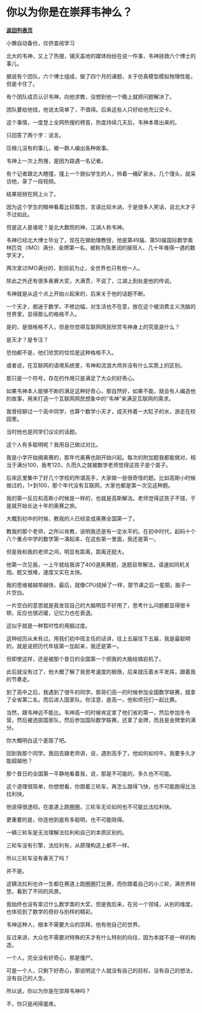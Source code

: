 # 你以为你是在崇拜韦神么？

[**返回列表页**](/gzh/记忆承载3)

小懒自动备份，仅供查阅学习

北大的韦神，又上了热搜，铺天盖地的媒体纷纷在说一件事，韦神拯救六个博士的事儿。  

  

据说有个团队，六个博士组成，做了四个月的课题，关于仿真模型模拟物理性能，但是卡住了。

  

有个团队成员认识韦神，向他求教，没想到他一个晚上就把问题解决了。

  

团队要给他钱，他说太简单了，不值得。后来这些人只好给他充公交卡。

  

这个事情，一度登上全网热搜的榜首，热度持续几天后，韦神本尊出来的。

  

只回答了两个字：谣言。  

  

压根儿没有的事儿，被一群人编出各种故事。  

  

韦神上一次上热搜，是因为路遇一名记者。

  

有个记者跟北大瞎撞，撞上一个貌似学生的人，拎着一桶矿泉水，几个馒头，就采访他，录了一段视频。  

  

结果视频在网上火了。

  

因为这个学生的眼神看着比较飘忽，言语比较木讷，于是很多人笑话，说北大才子不过如此。  

  

但是这人是谁呢？是北大数院的神，江湖人称韦神。  

  

韦神已经北大博士毕业了，现在在做助理教授，他是第49届、第50届国际数学奥林匹克（IMO）满分、金牌第一名，被称为陈景润的接班人、几十年难得一遇的数学天才。

  

两次拿过IMO满分的，到目前为止，全世界也只有他一人。  

  

除此之外还有很多奥赛大奖，大满贯，不说了，江湖上到处是他的传说。  

  

韦神就是从这个点上开始火起来的，后来关于他的话题不断。  

  

一个天才，痴迷于数学，不修边幅，对生活也不在意，放在这个被消费主义洗脑的世界里，显得那么的格格不入。  

  

是的，是很格格不入，但是你觉得互联网网民欣赏韦神身上的究竟是什么？  

  

是天才？是专注？

  

恐怕都不是，他们欣赏的恰恰是这种格格不入。  

  

或者说，在互联网的语境系统里，韦神和流浪大师并没有什么实质上的区别。

  

那只是一个符号，存在的作用只是满足了大众的好奇心。  

  

如果韦神本人能够不断的满足这种好奇心，那自然好，如果不能，就会有人编造他的故事，用来打造一个互联网网民想象中的“韦神”来满足互联网的需求。  

  

我曾经聊过一个高中同学，也算个数学小天才，成天拎着一大缸子的水，游走在校园里。  

  

当时他也是同学们议论的话题。

  

这个人有多聪明呢？我用自己做过对比。

  

我是小学开始搞奥赛的，那年代奥赛也刚开始兴起。每次的附加题我都能做对，相当于满分100，我考120，久而久之就被数学老师觉得这孩子是个苗子。

  

后来区里集中了好几个学校的所谓高手，大家做一些很奇怪的题。比如高斯小时候做过的，1+到100，那个年代没有互联网，大家也都是第一次见这种题。  

  

我的第一反应和高斯小时候是一样的，也就是高斯解法。老师觉得这孩子不错，于是就开始长达十年的奥赛之旅。

  

大概到初中的时候，教我的人已经变成奥赛全国第一了。  

  

教我的那个老师，之所以肯教，说明我还是有一定水平的。在初中时代，起码十个八个重点中学的数学第一凑起来，在这些第一里面，我还是第一。  

  

但是我和我的老师之间，明显有距离，距离还挺大。

  

他第一次见我，一上午就给我讲了400道奥赛题，连题目带解法，语速如同机关炮。题又很难，速度又实在太快。

  

我的思维被越带越快，最后，就像CPU烧掉了一样，那节课之后一星期，脑子一片空白。

  

一片空白的意思就是我发现自己的大脑明显不好用了，思考什么问题都显得很卡顿，反应也很迟缓，记忆力也在衰退。

  

这似乎就是一种暂时性的用脑过度。

  

这种经历从未有过。用我们初中班主任的话讲，往上五届往下五届，我是最聪明的，就是说把历代年级第一加起来，我还是第一。

  

但即使这样，还是被那个昔日的全国第一个把我的大脑给搞宕机了。

  

此后就没有过了，他大概了解了我思考速度的极限，后来就压着水平发挥，跟着我的节奏走。  

  

到了高中之后，我遇到了很牛的同学。那哥们高一的时候参加全国数学联赛，就拿了全省第二名，而后进入国家队。你注意，是高一，他和师兄们一起比赛。

  

当然，跟韦神远不能比。韦神高一的时候肯定拿了他们省的第一，然后参加冬令营，然后被选拔国家队，然后参加国际数学联赛，还拿了金牌，而且是金牌里的满分。  

  

你大概明白这个差距了吧。  

  

回到我那个同学。我回去跟老师讲，说，遇到高手了，他如何如何牛。我要多久才能超越他？

  

那个昔日的全国第一平静地看着我，说，那是不可能的，多久也不可能。

  

这个道理很简单，你想想看，你蹬着三轮车，再怎么蹬得飞快，也不可能跑得比法拉利快。  

  

他说得很透彻，在直道上跑圈圈，三轮车无论如何也不可能比法拉利快。  

  

更重要的是，你连他到底有多聪明，也不可能晓得。  

  

一辆三轮车是无法理解法拉利和自己的本质区别的。

  

三轮车没有引擎，法拉利有，从原理构造上都不一样。

  

所以三轮车没有春天了吗？

  

并不是。

  

这辆法拉利也许一生都在赛道上跑圈圈打比赛，而你蹬着自己的小三轮，满世界转悠，看到了不同的风景。  

  

我始终也没有拿过什么数学类的大奖，但是我后来，在另一个领域，从别的维度，也体验到了数学的奇妙与别样的精彩。

  

韦神这种人，根本不需要大众的崇拜，他有他自己的世界。  

  

反过来讲，大众也不需要对特殊的天才有什么特别的向往，因为本就不是一样的构造。

  

一个人，完全没有好奇心，那是僵尸。

  

可是一个人，只剩下好奇心，那说明这个人就没有自己的目标，没有自己的想法，没有自己的人生。

  

所以说，你以为你是在崇拜韦神吗？

  

不，你只是闲得蛋疼。

